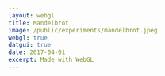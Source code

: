 ```yaml
---
layout: webgl
title: Mandelbrot 
image: /public/experiments/mandelbrot.jpeg
webgl: true
datgui: true
date: 2017-04-01
excerpt: Made with WebGL
---
```


<script id='vs_script' type='x-shader/x-vertex'>
   attribute vec3 aPos;
   varying   vec3 vPos;
   void main() {
      gl_Position = vec4(aPos, 1.0);  // Set position of vertex in image.
      vPos = aPos;                    // Copy pos to a varying variable to
   }                                  //   interpolate it across pixels.
</script>

<script id='fs_script' type='x-shader/x-fragment'>
varying vec3 vPos;       // Pixel position
uniform float uTime;     // Time
uniform float uAspc; 

uniform int u_iterations;
uniform float u_variation;
uniform float u_threshold;
uniform vec3 u_color;
uniform bool u_smooth_coloring;


vec3 simple_mandelbrot(vec2 p){
    vec3 c = vec3(0.0, 0.0, 0.0);
    float l = 1.0;
    vec2 z = vec2(0.0);
    for(int i = 0 ; i < 1000000; i++)
    {
        z = vec2( z.x*z.x - z.y*z.y, 2.0*z.x*z.y ) + p;
        if( dot(z,z) > u_threshold) 
        {
            c += 0.5 + 0.5 * cos(l * u_variation + u_color);
            break;
        }
        if( i > u_iterations)
        {
            break;
        }
        l += 1.0;
    }
    return c; 
}

vec3 smooth_mandelbrot(vec2 p){
    vec3 c = vec3(0.0, 0.0, 0.0);
    float l = 1.0;
    vec2 z = vec2(0.0);
    for(int i = 0 ; i < 1000000; i++)
    {
        z = vec2( z.x*z.x - z.y*z.y, 2.0*z.x*z.y ) + p;
        if( dot(z,z) > u_threshold) 
        {
            float modulus = sqrt(dot(z, z));
            float mu = l - (log(log(modulus))) / log(2.0);
            c += 0.5 + 0.5 * cos(mu * u_variation + u_color);
            break;
        }
        if( i > u_iterations)
        {
            break;
        }
        l += 1.0;
    }
    return c; 
}
void main() {
    vec3 nvPos = vPos;
    nvPos.x = vPos.x / uAspc;
    nvPos.x -= 0.5;
    if(u_smooth_coloring){
        gl_FragColor = vec4( smooth_mandelbrot(nvPos.xy), 1.0 );
    } else {
        gl_FragColor = vec4( simple_mandelbrot(nvPos.xy), 1.0 );
    }
}

</script>

<script>
window.onload = function(){
    var vs = vs_script.innerHTML, fs = fs_script.innerHTML;

    var text = {
        iterations: 100,
        color: [93, 117, 179],
        variation: 0.2,
        threshold: 100.0,
        smooth_coloring: true,
        Init: function(gl, program) {
            this.u_iterations = gl.getUniformLocation(program, "u_iterations");
            this.u_variation = gl.getUniformLocation(program, "u_variation");
            this.u_color = gl.getUniformLocation(program, "u_color");
            this.u_threshold = gl.getUniformLocation(program, "u_threshold");
            this.u_smooth_coloring = gl.getUniformLocation(program, "u_smooth_coloring");
        },
        Update: function(gl) {
            gl.uniform3fv(this.u_color, this.color);
            gl.uniform1i(this.u_iterations, this.iterations);
            gl.uniform1f(this.u_variation, this.variation);
            gl.uniform1f(this.u_threshold, this.threshold);
            gl.uniform1f(this.u_smooth_coloring, this.smooth_coloring);
        },
        random: function(){
            this.iterations = Math.random() * 100 + 1;
            this.variation = Math.random();
            this.threshold = Math.random() * 95 + 5;
            this.color = [Math.random() * 255, Math.random() * 255, Math.random() * 255]; 
            this.smooth_coloring = Math.random() > 0.5 ? true : false;
        }
    };

    var gui = new dat.GUI();
    gui.addColor(text, 'color').listen();
    gui.add(text, 'iterations', 1, 100).listen();
    gui.add(text, 'variation', 0, 1).listen();
    gui.add(text, 'threshold', 5, 100).listen();
    gui.add(text, 'smooth_coloring').listen();
    gui.add(text, 'random');


    gl_start(canvas, vs, fs, text); 
};
</script>
